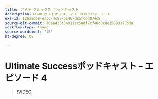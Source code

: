 ```yaml
---
title: アドデ クルックス ポッドキャスト
description: CRUX ポッドキャストシリーズのエピソード 4
exl-id: 126a6cb8-eacc-4c85-bc46-dcafcdd07dc8
source-git-commit: 06aa435f34911cc5adf7cf40c8c8e15693178bda
workflow-type: tm+mt
source-wordcount: '15'
ht-degree: 0%

---
```


# Ultimate Successポッドキャスト – エピソード 4

>[!VIDEO](https://video.tv.adobe.com/v/3428830?quality=12learn=on)
